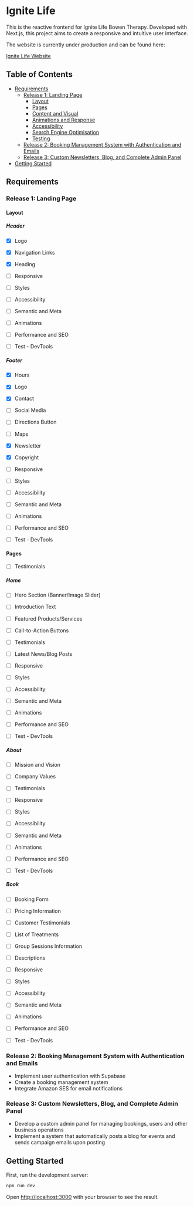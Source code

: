 # Ignite Life

This is the reactive frontend for Ignite Life Bowen Therapy. Developed with Next.js, this project aims to create a responsive and intuitive user interface.

The website is currently under production and can be found here:

[Ignite Life Website](https://ignite-life.netlify.app)

## Table of Contents

- [Requirements](#requirements)
  - [Release 1: Landing Page](#release-1-landing-page)
    - [Layout](#layout)
    - [Pages](#pages)
    - [Content and Visual](#content-and-visual)
    - [Animations and Response](#animations-and-response)
    - [Accessibility](#accessibility)
    - [Search Engine Optimisation](#search-engine-optimisation)
    - [Testing](#testing)
  - [Release 2: Booking Management System with Authentication and Emails](#release-2-booking-management-system-with-authentication-and-emails)
  - [Release 3: Custom Newsletters, Blog, and Complete Admin Panel](#release-3-custom-newsletters-blog-and-complete-admin-panel)
- [Getting Started](#getting-started)

## Requirements

### Release 1: Landing Page

#### Layout

##### Header

- [x] Logo
- [x] Navigation Links
- [x] Heading

- [ ] Responsive
- [ ] Styles
- [ ] Accessibility
- [ ] Semantic and Meta
- [ ] Animations
- [ ] Performance and SEO
- [ ] Test - DevTools

##### Footer

- [x] Hours
- [x] Logo
- [x] Contact
- [ ] Social Media
- [ ] Directions Button
- [ ] Maps
- [x] Newsletter
- [x] Copyright

- [ ] Responsive
- [ ] Styles
- [ ] Accessibility
- [ ] Semantic and Meta
- [ ] Animations
- [ ] Performance and SEO
- [ ] Test - DevTools

#### Pages
- [ ] Testimonials

##### Home

- [ ] Hero Section (Banner/Image Slider)
- [ ] Introduction Text
- [ ] Featured Products/Services
- [ ] Call-to-Action Buttons
- [ ] Testimonials
- [ ] Latest News/Blog Posts

- [ ] Responsive
- [ ] Styles
- [ ] Accessibility
- [ ] Semantic and Meta
- [ ] Animations
- [ ] Performance and SEO
- [ ] Test - DevTools

##### About

- [ ] Mission and Vision
- [ ] Company Values
- [ ] Testimonials

- [ ] Responsive
- [ ] Styles
- [ ] Accessibility
- [ ] Semantic and Meta
- [ ] Animations
- [ ] Performance and SEO
- [ ] Test - DevTools

##### Book

- [ ] Booking Form
- [ ] Pricing Information
- [ ] Customer Testimonials
- [ ] List of Treatments
- [ ] Group Sessions Information
- [ ] Descriptions

- [ ] Responsive
- [ ] Styles
- [ ] Accessibility
- [ ] Semantic and Meta
- [ ] Animations
- [ ] Performance and SEO
- [ ] Test - DevTools



### Release 2: Booking Management System with Authentication and Emails

- Implement user authentication with Supabase
- Create a booking management system
- Integrate Amazon SES for email notifications

### Release 3: Custom Newsletters, Blog, and Complete Admin Panel

- Develop a custom admin panel for managing bookings, users and other business operations
- Implement a system that automatically posts a blog for events and sends campaign emails upon posting

## Getting Started

First, run the development server:

```bash
npm run dev
```

Open [http://localhost:3000](http://localhost:3000) with your browser to see the result.


